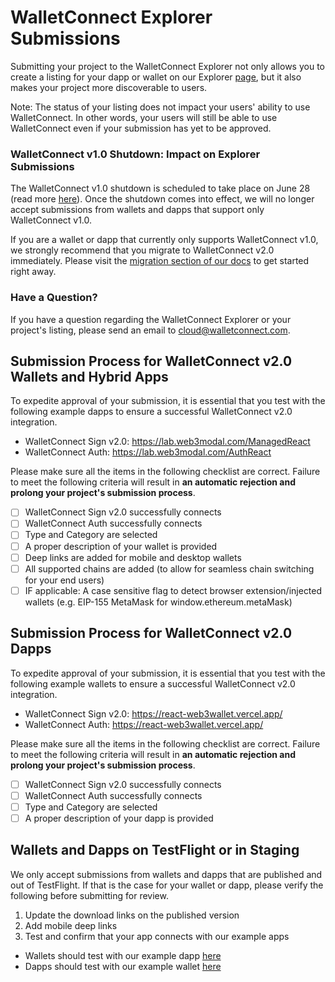 # WalletConnect Explorer Submissions

Submitting your project to the WalletConnect Explorer not only allows you to create a listing for your dapp or wallet on our Explorer [page](https://explorer.walletconnect.com/), but it also makes your project more discoverable to users.

Note: The status of your listing does not impact your users' ability to use WalletConnect. In other words, your users will still be able to use WalletConnect even if your submission has yet to be approved. 

### WalletConnect v1.0 Shutdown: Impact on Explorer Submissions

The WalletConnect v1.0 shutdown is scheduled to take place on June 28 (read more [here]([url](https://medium.com/walletconnect/t-1-month-last-call-to-migrate-before-the-walletconnect-v1-0-shutdown-692ffa9520aa))). Once the shutdown comes into effect, we will no longer accept submissions from wallets and dapps that support only WalletConnect v1.0. 

If you are a wallet or dapp that currently only supports WalletConnect v1.0, we strongly recommend that you migrate to WalletConnect v2.0 immediately. Please visit the [migration section of our docs]([url](https://docs.walletconnect.com/2.0/advanced/migration-from-v1.x/overview)) to get started right away. 

### Have a Question?

If you have a question regarding the WalletConnect Explorer or your project's listing, please send an email to cloud@walletconnect.com. 

## Submission Process for WalletConnect v2.0 Wallets and Hybrid Apps

To expedite approval of your submission, it is essential that you test with the following example dapps to ensure a successful WalletConnect v2.0 integration.

- WalletConnect Sign v2.0: https://lab.web3modal.com/ManagedReact
- WalletConnect Auth: https://lab.web3modal.com/AuthReact

Please make sure all the items in the following checklist are correct. Failure to meet the following criteria will result in **an automatic rejection and prolong your project's submission process**.

- [ ] WalletConnect Sign v2.0 successfully connects
- [ ] WalletConnect Auth successfully connects
- [ ] Type and Category are selected
- [ ] A proper description of your wallet is provided
- [ ] Deep links are added for mobile and desktop wallets
- [ ] All supported chains are added (to allow for seamless chain switching for your end users)
- [ ] IF applicable: A case sensitive flag to detect browser extension/injected wallets (e.g. EIP-155 MetaMask for window.ethereum.metaMask)

## Submission Process for WalletConnect v2.0 Dapps

To expedite approval of your submission, it is essential that you test with the following example wallets to ensure a successful WalletConnect v2.0 integration.

- WalletConnect Sign v2.0: https://react-web3wallet.vercel.app/
- WalletConnect Auth: https://react-web3wallet.vercel.app/

Please make sure all the items in the following checklist are correct. Failure to meet the following criteria will result in **an automatic rejection and prolong your project's submission process**.

- [ ] WalletConnect Sign v2.0 successfully connects
- [ ] WalletConnect Auth successfully connects
- [ ] Type and Category are selected
- [ ] A proper description of your dapp is provided

## Wallets and Dapps on TestFlight or in Staging

We only accept submissions from wallets and dapps that are published and out of TestFlight. If that is the case for your wallet or dapp, please verify the following before submitting for review.

1.  Update the download links on the published version
2.  Add mobile deep links
3.  Test and confirm that your app connects with our example apps
- Wallets should test with our example dapp [here]([url](https://lab.web3modal.com/ManagedReact))
- Dapps should test with our example wallet [here]([url](https://react-web3wallet.vercel.app/))
